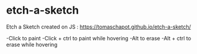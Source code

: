# etch-a-sketch

Etch a Sketch created on JS :
https://tomaschapot.github.io/etch-a-sketch/

-Click to paint
-Click + ctrl to paint while hovering
-Alt to erase
-Alt + ctrl to erase while hovering
